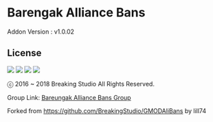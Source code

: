 # Barengak Alliance Bans
Addon Version : v1.0.02
## License
<img src="https://mirrors.creativecommons.org/presskit/icons/cc.png"> <img src="https://mirrors.creativecommons.org/presskit/icons/by.png">
<img src="https://mirrors.creativecommons.org/presskit/icons/nc.png"> <img src="https://mirrors.creativecommons.org/presskit/icons/nd.png"><p>
ⓒ 2016 ~ 2018 Breaking Studio All Rights Reserved.</p><p>
Group Link: [Bareungak Alliance Bans Group](http://steamcommunity.com/groups/barnaliedbans)</p><p>
Forked from https://github.com/BreakingStudio/GMODAliBans by lill74</p>
